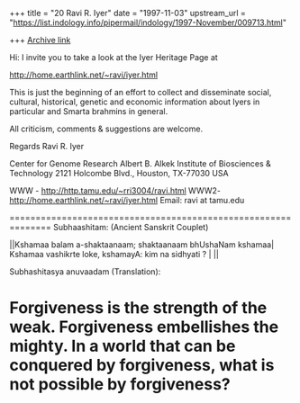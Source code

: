 +++
title = "20 Ravi R. Iyer"
date = "1997-11-03"
upstream_url = "https://list.indology.info/pipermail/indology/1997-November/009713.html"

+++
[Archive link](https://list.indology.info/pipermail/indology/1997-November/009713.html)

Hi:
I invite you to take a look at the Iyer Heritage Page at

http://home.earthlink.net/~ravi/iyer.html

This is just the beginning of an effort to collect and disseminate social,
cultural, historical, genetic and economic information about Iyers in
particular and Smarta brahmins in general.

All criticism, comments & suggestions are welcome.

Regards
Ravi R. Iyer

Center for Genome Research
Albert B. Alkek Institute of Biosciences & Technology
2121 Holcombe Blvd.,
Houston, TX-77030
USA

WWW - http://http.tamu.edu/~rri3004/ravi.html
WWW2- http://home.earthlink.net/~ravi/iyer.html
Email: ravi at tamu.edu

==============================================================
Subhaashitam: (Ancient Sanskrit Couplet)

||Kshamaa balam a-shaktaanaam; shaktaanaam bhUshaNam kshamaa|
  Kshamaa vashikrte loke, kshamayA: kim na sidhyati ? | ||

Subhashitasya anuvaadam (Translation):

Forgiveness is the strength of the weak.
Forgiveness embellishes the mighty.
In a world that can be conquered by forgiveness,
what is not possible by forgiveness?
==============================================================



